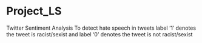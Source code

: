 # Project_LS
 Twitter Sentiment Analysis
 To detect hate speech in tweets
 label ‘1’ denotes the tweet is racist/sexist and 
 label ‘0’ denotes the tweet is not racist/sexist

